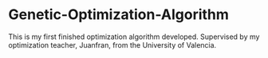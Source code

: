 # Genetic-Optimization-Algorithm
This is my first finished optimization algorithm developed. Supervised by my optimization teacher, Juanfran, from the University of Valencia.
